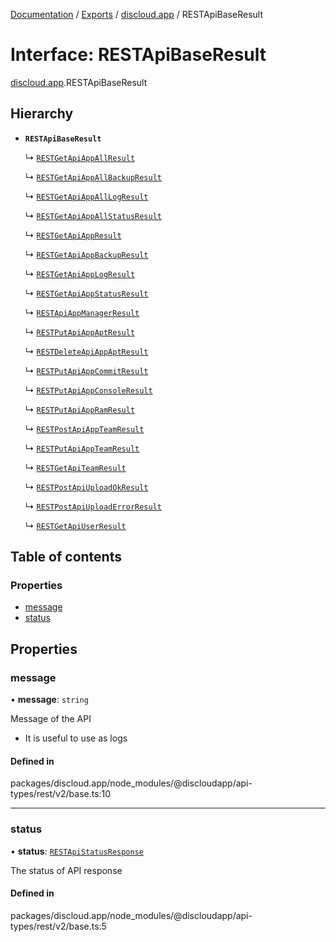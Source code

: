 [Documentation](../README.md) / [Exports](../modules.md) / [discloud.app](../modules/discloud_app.md) / RESTApiBaseResult

# Interface: RESTApiBaseResult

[discloud.app](../modules/discloud_app.md).RESTApiBaseResult

## Hierarchy

- **`RESTApiBaseResult`**

  ↳ [`RESTGetApiAppAllResult`](discloud_app.RESTGetApiAppAllResult.md)

  ↳ [`RESTGetApiAppAllBackupResult`](discloud_app.RESTGetApiAppAllBackupResult.md)

  ↳ [`RESTGetApiAppAllLogResult`](discloud_app.RESTGetApiAppAllLogResult.md)

  ↳ [`RESTGetApiAppAllStatusResult`](discloud_app.RESTGetApiAppAllStatusResult.md)

  ↳ [`RESTGetApiAppResult`](discloud_app.RESTGetApiAppResult.md)

  ↳ [`RESTGetApiAppBackupResult`](discloud_app.RESTGetApiAppBackupResult.md)

  ↳ [`RESTGetApiAppLogResult`](discloud_app.RESTGetApiAppLogResult.md)

  ↳ [`RESTGetApiAppStatusResult`](discloud_app.RESTGetApiAppStatusResult.md)

  ↳ [`RESTApiAppManagerResult`](discloud_app.RESTApiAppManagerResult.md)

  ↳ [`RESTPutApiAppAptResult`](discloud_app.RESTPutApiAppAptResult.md)

  ↳ [`RESTDeleteApiAppAptResult`](discloud_app.RESTDeleteApiAppAptResult.md)

  ↳ [`RESTPutApiAppCommitResult`](discloud_app.RESTPutApiAppCommitResult.md)

  ↳ [`RESTPutApiAppConsoleResult`](discloud_app.RESTPutApiAppConsoleResult.md)

  ↳ [`RESTPutApiAppRamResult`](discloud_app.RESTPutApiAppRamResult.md)

  ↳ [`RESTPostApiAppTeamResult`](discloud_app.RESTPostApiAppTeamResult.md)

  ↳ [`RESTPutApiAppTeamResult`](discloud_app.RESTPutApiAppTeamResult.md)

  ↳ [`RESTGetApiTeamResult`](discloud_app.RESTGetApiTeamResult.md)

  ↳ [`RESTPostApiUploadOkResult`](discloud_app.RESTPostApiUploadOkResult.md)

  ↳ [`RESTPostApiUploadErrorResult`](discloud_app.RESTPostApiUploadErrorResult.md)

  ↳ [`RESTGetApiUserResult`](discloud_app.RESTGetApiUserResult.md)

## Table of contents

### Properties

- [message](discloud_app.RESTApiBaseResult.md#message)
- [status](discloud_app.RESTApiBaseResult.md#status)

## Properties

### message

• **message**: `string`

Message of the API
- It is useful to use as logs

#### Defined in

packages/discloud.app/node_modules/@discloudapp/api-types/rest/v2/base.ts:10

___

### status

• **status**: [`RESTApiStatusResponse`](../modules/discloud_app.md#restapistatusresponse)

The status of API response

#### Defined in

packages/discloud.app/node_modules/@discloudapp/api-types/rest/v2/base.ts:5
